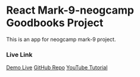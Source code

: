# React Mark-9-neogcamp Goodbooks Project

This is an app for neogcamp mark-9 project.

### Live Link

[Demo Live](https://l5r6c.csb.app/)
[GitHub Repo](https://github.com/vasudeveloper001/mark-9-neogcamp)
[YouTube Tutorial](https://youtu.be/R-hC1m-STvQ)
